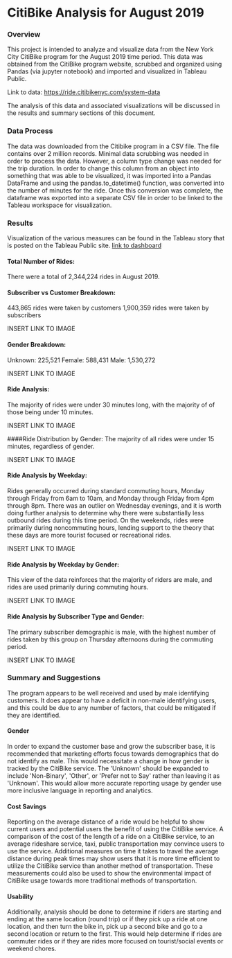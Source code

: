 # CitiBike Analysis for August 2019 

### Overview
This project is intended to analyze and visualize data from the New York City CitiBike program for the August 2019 time period.  This data was obtained from the CitiBike program website, scrubbed and organized using Pandas (via jupyter notebook) and imported and visualized in Tableau Public.   

Link to data: https://ride.citibikenyc.com/system-data

The analysis of this data and associated visualizations will be discussed in the results and summary sections of this document. 

### Data Process 
The data was downloaded from the Citibike program in a CSV file.  The file contains over 2 million records.  Minimal data scrubbing was needed in order to process the data.  However, a column type change was needed for the trip duration.  In order to change this column from an object into something that was able to be visualized, it was imported into a Pandas DataFrame and using the pandas.to_datetime() function, was converted into the number of minutes for the ride.  Once this conversion was complete, the dataframe was exported into a separate CSV file in order to be linked to the Tableau workspace for visualization. 


### Results
Visualization of the various measures can be found in the Tableau story that is posted on the Tableau Public site. [link to dashboard](https://public.tableau.com/app/profile/kellie.brabec/viz/Week15Challenge-CitiBikeRideAnalysis/RideAnalysis#1)

#### Total Number of Rides: 
There were a total of 2,344,224 rides in August 2019. 

#### Subscriber vs Customer Breakdown: 
443,865 rides were taken by customers
1,900,359 rides were taken by subscribers 

INSERT LINK TO IMAGE

#### Gender Breakdown: 
Unknown: 225,521 
Female: 588,431
Male: 1,530,272 

INSERT LINK TO IMAGE 

#### Ride Analysis: 
The majority of rides were under 30 minutes long, with the majority of of those being under 10 minutes. 

INSERT LINK TO IMAGE

####Ride Distribution by Gender:
The majority of all rides were under 15 minutes, regardless of gender.

INSERT LINK TO IMAGE 

#### Ride Analysis by Weekday: 
Rides generally occurred during standard commuting hours, Monday through Friday from 6am to 10am, and Monday through Friday from 4pm through 8pm.  There was an outlier on Wednesday evenings, and it is worth doing further analysis to determine why there were substantially less outbound rides during this time period. 
On the weekends, rides were primarily during noncommuting hours, lending support to the theory that these days are more tourist focused or recreational rides.

INSERT LINK TO IMAGE 

#### Ride Analysis by Weekday by Gender: 
This view of the data reinforces that the majority of riders are male, and rides are used primarily during commuting hours.  

INSERT LINK TO IMAGE 

#### Ride Analysis by Subscriber Type and Gender: 
The primary subscriber demographic is male, with the highest number of rides taken by this group on Thursday afternoons during the commuting period.  

INSERT LINK TO IMAGE 

### Summary and Suggestions 
The program appears to be well received and used by male identifying customers.  It does appear to have a deficit in non-male identifying users, and this could be due to any number of factors, that could be mitigated if they are identified. 

#### Gender 

In order to expand the customer base and grow the subscriber base, it is recommended that marketing efforts focus towards demographics that do not identify as male.  This would necessitate a change in how gender is tracked by the CitiBike service.  The 'Unknown' should be expanded to include 'Non-Binary', 'Other', or 'Prefer not to Say' rather than leaving it as 'Unknown'.  This would allow more accurate reporting usage by gender use more inclusive language in reporting and analytics.  

#### Cost Savings 

Reporting on the average distance of a ride would be helpful to show current users and potential users the benefit of using the CitiBike service.  A comparison of the cost of the length of a ride on a CitiBike service, to an average rideshare service, taxi, public transportation may convince users to use the service.  Additional measures on time it takes to travel the average distance during peak times may show users that it is more time efficient to utilize the CitiBike service than another method of transportation.  These measurements could also be used to show the environmental impact of CitiBike usage towards more traditional methods of transportation.  

#### Usability 

Additionally, analysis should be done to determine if riders are starting and ending at the same location (round trip) or if they pick up a ride at one location, and then turn the bike in, pick up a second bike and go to a second location or return to the first.  This would help determine if rides are commuter rides or if they are rides more focused on tourist/social events or weekend chores.  
